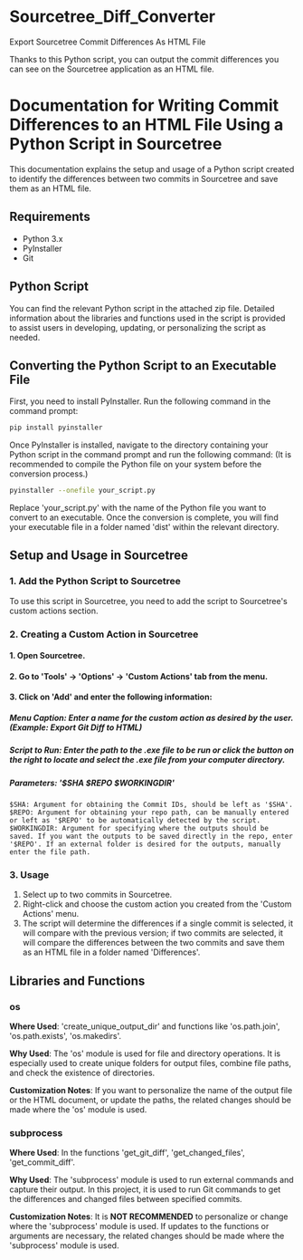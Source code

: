# Sourcetree_Diff_Converter
Export Sourcetree Commit Differences As HTML File

Thanks to this Python script, you can output the commit differences 
you can see on the Sourcetree application as an HTML file.

# Documentation for Writing Commit Differences to an HTML File Using a Python Script in Sourcetree

This documentation explains the setup and usage of a Python script created to identify the differences between two commits in Sourcetree and save them as an HTML file.

## Requirements

- Python 3.x
- PyInstaller
- Git

## Python Script

You can find the relevant Python script in the attached zip file. Detailed information about the libraries and functions used in the script is provided to assist users in developing, updating, or personalizing the script as needed.

## Converting the Python Script to an Executable File

First, you need to install PyInstaller. Run the following command in the command prompt:
```sh
pip install pyinstaller
```
Once PyInstaller is installed, navigate to the directory containing your Python script in the command prompt and run the following command: (It is recommended to compile the Python file on your system before the conversion process.)

```sh
pyinstaller --onefile your_script.py
```

Replace 'your_script.py' with the name of the Python file you want to convert to an executable. Once the conversion is complete, you will find your executable file in a folder named 'dist' within the relevant directory.

## Setup and Usage in Sourcetree

### 1. Add the Python Script to Sourcetree

To use this script in Sourcetree, you need to add the script to Sourcetree's custom actions section.

### 2. Creating a Custom Action in Sourcetree

#### 1. Open Sourcetree.
#### 2. Go to 'Tools' -> 'Options' -> 'Custom Actions' tab from the menu.
#### 3. Click on 'Add' and enter the following information:
  ##### Menu Caption: Enter a name for the custom action as desired by the user. (Example: Export Git Diff to HTML)
  ##### Script to Run: Enter the path to the .exe file to be run or click the button on the right to locate and select the     .exe file from your computer directory.
  ##### Parameters: '$SHA $REPO $WORKINGDIR'
    $SHA: Argument for obtaining the Commit IDs, should be left as '$SHA'.
    $REPO: Argument for obtaining your repo path, can be manually entered or left as '$REPO' to be automatically detected by the script.
    $WORKINGDIR: Argument for specifying where the outputs should be saved. If you want the outputs to be saved directly in the repo, enter '$REPO'. If an external folder is desired for the outputs, manually enter the file path.

### 3. Usage
1. Select up to two commits in Sourcetree.
2. Right-click and choose the custom action you created from the 'Custom Actions' menu.
3. The script will determine the differences if a single commit is selected, it will compare with the previous version; if two commits are selected, it will compare the differences between the two commits and save them as an HTML file in a folder named 'Differences'.

## Libraries and Functions

### os
**Where Used**: 'create_unique_output_dir' and functions like 'os.path.join', 'os.path.exists', 'os.makedirs'.

**Why Used**: The 'os' module is used for file and directory operations. It is especially used to create unique folders for output files, combine file paths, and check the existence of directories.

**Customization Notes**: If you want to personalize the name of the output file or the HTML document, or update the paths, the related changes should be made where the 'os' module is used.

### subprocess
**Where Used**: In the functions 'get_git_diff', 'get_changed_files', 'get_commit_diff'.

**Why Used**: The 'subprocess' module is used to run external commands and capture their output. In this project, it is used to run Git commands to get the differences and changed files between specified commits.

**Customization Notes**: It is **NOT RECOMMENDED** to personalize or change where the 'subprocess' module is used. If updates to the functions or arguments are necessary, the related changes should be made where the 'subprocess' module is used.
